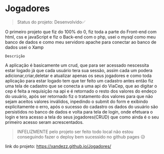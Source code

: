 # Jogadores

>Status do projeto: Desenvolvido✅

O primeiro projeto que fiz do 100% do 0, fiz toda a parte do Front-end com html, css e javaScript e fiz o Back-end com o php, usei o mysql como meu banco de dados e como meu servidoro apache para conectar ao banco de dados usei o Xamp

```
Descrição
```
A aplicação é basicamente um crud, que para ser acessado nescessita estar logado já que cada usuário tera sua sessão, assim cada um podera adicionar,criar,deletar e atualizar
apenas os seus jogadores e como toda aplicação para estar logado tem que ter feito um cadastro antes então fiz uma tela de cadastro que se conecta a uma api do ViaCep, 
que ao digitar o cep é feita a requisição na api e é retornado o resto dos valores do endeço do usuário, após ser retornado fiz o tratamento dos valores para que não sejam aceitos valores inválidos,
inpedindo o submit do form e exibindo explicitamente o erro, após o sucesso do cadastro os dados do usuário são persistidos no banco de dados e volta para tela de login, 
onde efetuara o login e tera acesso a tela do seus jogadores(CRUD) que como ainda é o seu primeiro acesso seram acrescentados.


>INFELIZMENTE pelo projeto ser feito todo local não estou conseguindo fazer o deploy bem sucessido no github pages 😥

link do projeto: https://xandezz.github.io/Jogadores/
